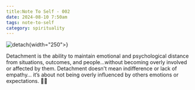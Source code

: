 ```yaml
---
title:Note To Self - 002
date: 2024-08-10 7:50am
tags: note-to-self
category: spirituality
---
```


![detach]({static}/images/detachment.jpg){width="250">}

Detachment is the ability to
maintain emotional and 
psychological distance 
from situations, outcomes,
and people…without becoming
overly involved or affected by them. 
Detachment doesn't mean 
indifference or lack of empathy… 
it’s about not being overly 
influenced by others emotions 
or expectations. 🙏🤍